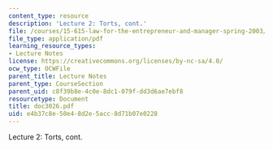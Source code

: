 ```yaml
---
content_type: resource
description: 'Lecture 2: Torts, cont.'
file: /courses/15-615-law-for-the-entrepreneur-and-manager-spring-2003/e4b37c8e50e48d2e5acc8d71b07e0228_doc3026.pdf
file_type: application/pdf
learning_resource_types:
- Lecture Notes
license: https://creativecommons.org/licenses/by-nc-sa/4.0/
ocw_type: OCWFile
parent_title: Lecture Notes
parent_type: CourseSection
parent_uid: c8f39b8e-4c0e-8dc1-079f-dd3d6ae7ebf8
resourcetype: Document
title: doc3026.pdf
uid: e4b37c8e-50e4-8d2e-5acc-8d71b07e0228
---
```

Lecture 2: Torts, cont.